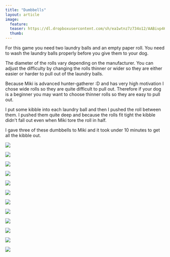 ```yaml
---
title: "Dumbbells"
layout: article
image:
  feature:
  teaser: https://dl.dropboxusercontent.com/sh/ea1wtnz7z734o12/AABivp46MnHGFduWK1Ri4OJOa/aktivointi/Palloputket/DS38807-245px.jpg
  thumb:
---
```


For this game you need two laundry balls and an empty paper roll. You need to wash the laundry balls properly before you give them to your dog.

The diameter of the rolls vary depending on the manufacturer. You can adjust the difficulty by changing the rolls thinner or wider so they are either easier or harder to pull out of the laundry balls.

Because Miki is advanced hunter-gatherer :D and has very high motivation I chose wide rolls so they are quite difficult to pull out. Therefore if your dog is a beginner you may want to choose thinner rolls so they are easy to pull out.

I put some kibble into each laundry ball and then I pushed the roll between them. I pushed them quite deep and because the rolls fit tight the kibble didn't fall out even when Miki tore the roll in half.

I gave three of these dumbbells to Miki and it took under 10 minutes to get all the kibble out.

[![](https://dl.dropboxusercontent.com/sh/ea1wtnz7z734o12/AACgpASrIvAjPJcjNqXnklvKa/aktivointi/Palloputket/DS38692-800px.jpg)](https://dl.dropboxusercontent.com/sh/ea1wtnz7z734o12/AABo3XJRa18oHsvGBKTXL1rYa/aktivointi/Palloputket/DS38692.jpg)

[![](https://dl.dropboxusercontent.com/sh/ea1wtnz7z734o12/AAApoX4KtpfFlxjrTyUydUiCa/aktivointi/Palloputket/DS38695-800px.jpg)](https://dl.dropboxusercontent.com/sh/ea1wtnz7z734o12/AAAru1KduREU9LuFfWzBk40Ua/aktivointi/Palloputket/DS38695.jpg)

[![](https://dl.dropboxusercontent.com/sh/ea1wtnz7z734o12/AAAjf7rUl_Vit7t8hH5mcmvVa/aktivointi/Palloputket/DS38709-800px.jpg)](https://dl.dropboxusercontent.com/sh/ea1wtnz7z734o12/AADsgIUS6cA24iIUvV3dDzC5a/aktivointi/Palloputket/DS38709.jpg)

[![](https://dl.dropboxusercontent.com/sh/ea1wtnz7z734o12/AABpOY20OgtdoD1J9IpY9teJa/aktivointi/Palloputket/DS38738-800px.jpg)](https://dl.dropboxusercontent.com/sh/ea1wtnz7z734o12/AAB_gSqy6uLQCfH2otTyElC6a/aktivointi/Palloputket/DS38738.jpg)

[![](https://dl.dropboxusercontent.com/sh/ea1wtnz7z734o12/AAB1EDuBAiLak6Kf09dsLpw4a/aktivointi/Palloputket/DS38777-800px.jpg)](https://dl.dropboxusercontent.com/sh/ea1wtnz7z734o12/AABdFqKXAOL1cimGLZ0k2--ba/aktivointi/Palloputket/DS38777.jpg)

[![](https://dl.dropboxusercontent.com/sh/ea1wtnz7z734o12/AACAu2WiIDahMkVqGcOxFO2Ua/aktivointi/Palloputket/DS38807-800px.jpg)](https://dl.dropboxusercontent.com/sh/ea1wtnz7z734o12/AAB7f0s-3ai-cgxRHKMG6GhGa/aktivointi/Palloputket/DS38807.jpg)

[![](https://dl.dropboxusercontent.com/sh/ea1wtnz7z734o12/AADYrL-SqUvS4cVniLcoKOc3a/aktivointi/Palloputket/DS38825-800px.jpg)](https://dl.dropboxusercontent.com/sh/ea1wtnz7z734o12/AAC_pqVrBlE4-Q-S5qgaDnbSa/aktivointi/Palloputket/DS38825.jpg)

[![](https://dl.dropboxusercontent.com/sh/ea1wtnz7z734o12/AAABTDPNw9qNyT4i2GRh7-iga/aktivointi/Palloputket/DS38855-800px.jpg)](https://dl.dropboxusercontent.com/sh/ea1wtnz7z734o12/AACXewLOrvGFUpVBr3co8zdRa/aktivointi/Palloputket/DS38855.jpg)

[![](https://dl.dropboxusercontent.com/sh/ea1wtnz7z734o12/AACI8oogH7VzPrGXxQZnB89va/aktivointi/Palloputket/DS38936-800px.jpg)](https://dl.dropboxusercontent.com/sh/ea1wtnz7z734o12/AADaRLRyman__0n52DcFNnJPa/aktivointi/Palloputket/DS38936.jpg)

[![](https://dl.dropboxusercontent.com/sh/ea1wtnz7z734o12/AACRHLSZN-uFXEcfZMVLyfIza/aktivointi/Palloputket/DS38948-800px.jpg)](https://dl.dropboxusercontent.com/sh/ea1wtnz7z734o12/AADgOH4qTEp8sUGAZSGvfwMwa/aktivointi/Palloputket/DS38948.jpg)

[![](https://dl.dropboxusercontent.com/sh/ea1wtnz7z734o12/AABfcqcMiq1-OeAQ6f61I8uEa/aktivointi/Palloputket/DS38670-800px.jpg)](https://dl.dropboxusercontent.com/sh/ea1wtnz7z734o12/AAD6wgmnhsALKFbSFiEhoYcHa/aktivointi/Palloputket/DS38670.jpg)

[![](https://dl.dropboxusercontent.com/sh/ea1wtnz7z734o12/AAAxBBw2mVO22_Qlg3qnLUmya/aktivointi/Palloputket/DS38673-800px.jpg)](https://dl.dropboxusercontent.com/sh/ea1wtnz7z734o12/AACMRNfgXCPNl9S5CtBDaJNfa/aktivointi/Palloputket/DS38673.jpg)
